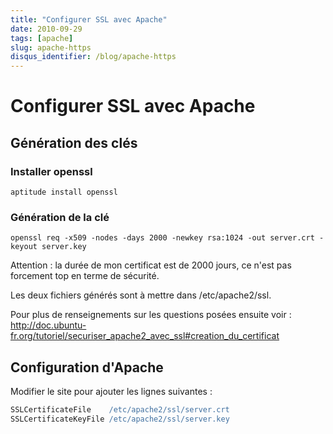 ```yaml
---
title: "Configurer SSL avec Apache"
date: 2010-09-29
tags: [apache]
slug: apache-https
disqus_identifier: /blog/apache-https
---
```

# Configurer SSL avec Apache

## Génération des clés

### Installer openssl

```shell
aptitude install openssl
```

### Génération de la clé

```shell
openssl req -x509 -nodes -days 2000 -newkey rsa:1024 -out server.crt -keyout server.key
```
Attention : la durée de mon certificat est de 2000 jours, ce n'est pas forcement top en terme de sécurité.

Les deux fichiers générés sont à mettre dans /etc/apache2/ssl.

Pour plus de renseignements sur les questions posées ensuite voir : http://doc.ubuntu-fr.org/tutoriel/securiser_apache2_avec_ssl#creation_du_certificat

## Configuration d'Apache

Modifier le site pour ajouter les lignes suivantes :

```apache
SSLCertificateFile    /etc/apache2/ssl/server.crt
SSLCertificateKeyFile /etc/apache2/ssl/server.key
```





